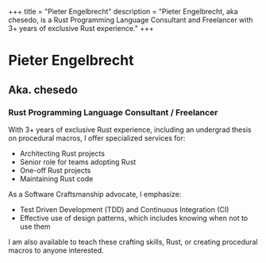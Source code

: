 +++
title = "Pieter Engelbrecht"
description = "Pieter Engelbrecht, aka chesedo, is a Rust Programming Language Consultant and Freelancer with 3+ years of exclusive Rust experience."
+++

# Pieter Engelbrecht
## Aka. chesedo
### Rust Programming Language Consultant / Freelancer
With 3+ years of exclusive Rust experience, including an undergrad thesis on procedural macros, I offer
specialized services for:
- Architecting Rust projects
- Senior role for teams adopting Rust
- One-off Rust projects
- Maintaining Rust code

As a Software Craftsmanship advocate, I emphasize:
- Test Driven Development (TDD) and Continuous Integration (CI)
- Effective use of design patterns, which includes knowing when not to use them

I am also available to teach these crafting skills, Rust, or creating procedural macros to anyone
interested.
